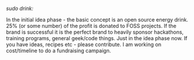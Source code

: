 *sudo drink:*

In the initial idea phase - the basic concept is an open source energy drink. 25% (or some number) of the profit is donated to FOSS projects. If the brand is successful it is the perfect brand to heavily sponsor hackathons, training programs, general geek/code things. Just in the idea phase now. If you have ideas, recipes etc - please contribute. I am working on cost/timeline to do a fundraising campaign.

